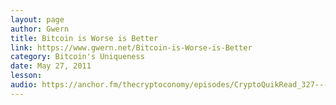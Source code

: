 ```yaml
---
layout: page
author: Gwern
title: Bitcoin is Worse is Better
link: https://www.gwern.net/Bitcoin-is-Worse-is-Better
category: Bitcoin's Uniqueness
date: May 27, 2011
lesson: 
audio: https://anchor.fm/thecryptoconomy/episodes/CryptoQuikRead_327---Bitcoin-is-Worse-is-Better-gwern-e9e9iv
---
```

